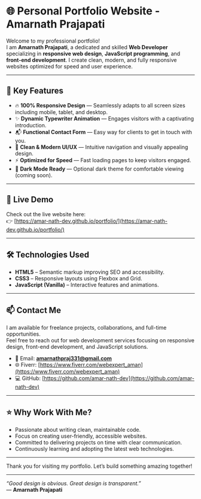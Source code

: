# 🌐 Personal Portfolio Website - Amarnath Prajapati

Welcome to my professional portfolio!  
I am **Amarnath Prajapati**, a dedicated and skilled **Web Developer** specializing in **responsive web design**, **JavaScript programming**, and **front-end development**. I create clean, modern, and fully responsive websites optimized for speed and user experience.

---

## 🚀 Key Features

- 🔥 **100% Responsive Design** — Seamlessly adapts to all screen sizes including mobile, tablet, and desktop.  
- ✨ **Dynamic Typewriter Animation** — Engages visitors with a captivating introduction.  
- 📬 **Functional Contact Form** — Easy way for clients to get in touch with you.  
- 🎨 **Clean & Modern UI/UX** — Intuitive navigation and visually appealing design.  
- ⚡ **Optimized for Speed** — Fast loading pages to keep visitors engaged.  
- 🌙 **Dark Mode Ready** — Optional dark theme for comfortable viewing (coming soon).

---

## 🔗 Live Demo

Check out the live website here:  
👉 [https://amar-nath-dev.github.io/portfolio/](https://amar-nath-dev.github.io/portfolio/)

---

## 🛠️ Technologies Used

- **HTML5** – Semantic markup improving SEO and accessibility.  
- **CSS3** – Responsive layouts using Flexbox and Grid.  
- **JavaScript (Vanilla)** – Interactive features and animations.

---

## 📫 Contact Me

I am available for freelance projects, collaborations, and full-time opportunities.  
Feel free to reach out for web development services focusing on responsive design, front-end development, and JavaScript solutions.

- 📧 Email: **amarnathpraj331@gmail.com**  
- 🌐 Fiverr: [https://www.fiverr.com/webexpert_aman](https://www.fiverr.com/webexpert_aman)  
- 💻 GitHub: [https://github.com/amar-nath-dev](https://github.com/amar-nath-dev)

---

## ⭐ Why Work With Me?

- Passionate about writing clean, maintainable code.  
- Focus on creating user-friendly, accessible websites.  
- Committed to delivering projects on time with clear communication.  
- Continuously learning and adopting the latest web technologies.

---

Thank you for visiting my portfolio. Let’s build something amazing together!

---

*“Good design is obvious. Great design is transparent.”*  
— **Amarnath Prajapati**
